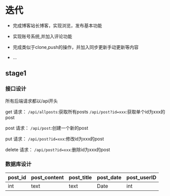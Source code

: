 # 迭代

* 完成博客站长博客，实现浏览，发布基本功能

* 实现账号系统,并加入评论功能

* 完成类似于clone,push的操作，并加入同步更新手动更新等内容

* ...

## stage1

### 接口设计

所有后端请求都以/api开头

get 请求：
`/api/allposts`:获取所有posts
`/api/post?id=xxx`:获取单个id为xxx的post

post 请求：
`/api/post`:创建一个新的post

put 请求：
`/api/post?id=xxx`:修改id为xxx的post

delete 请求：
`/api/post?id=xxx`:删除id为xxx的post

### 数据库设计

|post_id|post_content|post_title|post_date|post_userID|
|----|----|----|----|----|
|int|text|text|Date|int|
